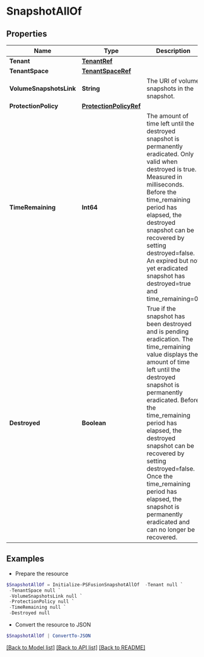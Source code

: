 # SnapshotAllOf
## Properties

Name | Type | Description | Notes
------------ | ------------- | ------------- | -------------
**Tenant** | [**TenantRef**](TenantRef.md) |  | 
**TenantSpace** | [**TenantSpaceRef**](TenantSpaceRef.md) |  | 
**VolumeSnapshotsLink** | **String** | The URI of volume snapshots in the snapshot. | 
**ProtectionPolicy** | [**ProtectionPolicyRef**](ProtectionPolicyRef.md) |  | [optional] 
**TimeRemaining** | **Int64** | The amount of time left until the destroyed snapshot is permanently eradicated. Only valid when destroyed is true. Measured in milliseconds. Before the time_remaining period has elapsed, the destroyed snapshot can be recovered by setting destroyed&#x3D;false. An expired but not yet eradicated snapshot has destroyed&#x3D;true and time_remaining&#x3D;0. | [optional] 
**Destroyed** | **Boolean** | True if the snapshot has been destroyed and is pending eradication. The time_remaining value displays the amount of time left until the destroyed snapshot is permanently eradicated. Before the time_remaining period has elapsed, the destroyed snapshot can be recovered by setting destroyed&#x3D;false. Once the time_remaining period has elapsed, the snapshot is permanently eradicated and can no longer be recovered. | [optional] 

## Examples

- Prepare the resource
```powershell
$SnapshotAllOf = Initialize-PSFusionSnapshotAllOf  -Tenant null `
 -TenantSpace null `
 -VolumeSnapshotsLink null `
 -ProtectionPolicy null `
 -TimeRemaining null `
 -Destroyed null
```

- Convert the resource to JSON
```powershell
$SnapshotAllOf | ConvertTo-JSON
```

[[Back to Model list]](../README.md#documentation-for-models) [[Back to API list]](../README.md#documentation-for-api-endpoints) [[Back to README]](../README.md)

